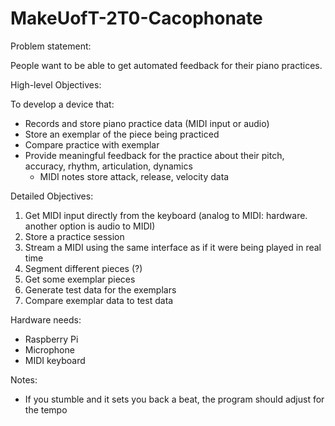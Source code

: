 # MakeUofT-2T0-Cacophonate

Problem statement:

People want to be able to get automated feedback for their piano practices.

High-level Objectives:

To develop a device that:
- Records and store piano practice data (MIDI input or audio)
- Store an exemplar of the piece being practiced
- Compare practice with exemplar
- Provide meaningful feedback for the practice about their pitch, accuracy, rhythm, articulation, dynamics
	* MIDI notes store attack, release, velocity data

Detailed Objectives:

1. Get MIDI input directly from the keyboard (analog to MIDI: hardware. another option is audio to MIDI)
2. Store a practice session
3. Stream a MIDI using the same interface as if it were being played in real time
4. Segment different pieces (?)
5. Get some exemplar pieces
6. Generate test data for the exemplars
7. Compare exemplar data to test data

Hardware needs:

- Raspberry Pi
- Microphone
- MIDI keyboard

Notes:

- If you stumble and it sets you back a beat, the program should adjust for the tempo
